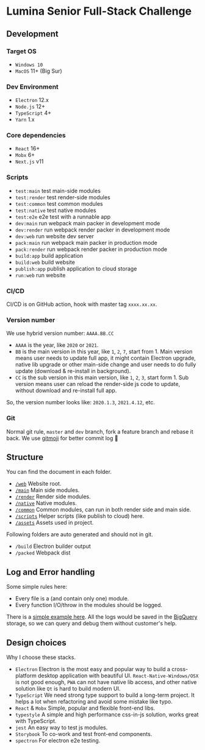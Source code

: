 # Lumina Senior Full-Stack Challenge

## Development

### Target OS
* `Windows 10`
* `MacOS` 11+ (Big Sur)

### Dev Environment
* `Electron` 12.x
* `Node.js` 12+
* `TypeScript` 4+
* `Yarn` 1.x

### Core dependencies
* `React` 16+
* `Mobx` 6+
* `Next.js` v11

### Scripts
* `test:main` test main-side modules
* `test:render` test render-side modules
* `test:common` test common modules
* `test:native` test native modules
* `test:e2e` e2e test with a runnable app  
* `dev:main` run webpack main packer in development mode
* `dev:render` run webpack render packer in development mode
* `dev:web` run website dev server
* `pack:main` run webpack main packer in production mode
* `pack:render` run webpack render packer in production mode
* `build:app` build application
* `build:web` build website
* `publish:app` publish application to cloud storage
* `run:web` run website

### CI/CD
CI/CD is on GitHub action, hook with master tag `xxxx.xx.xx`.

### Version number
We use hybrid version number: `AAAA.BB.CC`
* `AAAA` is the year, like `2020` or `2021`.
* `BB` is the main version in this year, like `1`, `2`, `7`, start from 1. 
Main version means user needs to update full app, it might contain Electron upgrade, native lib upgrade or other main-side change and user needs to do fully update (download & re-install in background).
* `CC` is the sub version in this main version, like `1`, `2`, `3`, start form 1.
Sub version means user can reload the render-side js code to update, without download and re-install full app.
  
So, the version number looks like: `2020.1.3`, `2021.4.12`, etc.

### Git
Normal git rule, `master` and `dev` branch, fork a feature branch and rebase it back. We use [gitmoji](https://gitmoji.dev) for better commit log 🎃

## Structure
You can find the document in each folder.

* [`/web`](/web) Website root.
* [`/main`](/main) Main side modules.
* [`/render`](/render) Render side modules.
* [`/native`](/native) Native modules.
* [`/common`](/common) Common modules, can run in both render side and main side.
* [`/scripts`](/scripts) Helper scripts (like publish to cloud) here.
* [`/assets`](/assets) Assets used in project.

Following folders are auto generated and should not in git.

* `/build` Electron builder output
* `/packed` Webpack dist

## Log and Error handling

Some simple rules here: 

* Every file is a (and contain only one) module.
* Every function I/O/throw in the modules should be logged.

There is a [simple example here](/common/example.ts). All the logs would be saved in the [BigQuery]() storage, so we can query and debug them without customer's help.

## Design choices
Why I choose these stacks.

* `Electron` Electron is the most easy and popular way to build a cross-platform desktop application with beautiful UI.
`React-Native-Windows/OSX` is not good enough, `PWA` can not have native lib access, and other native solution like `Qt` is hard to build modern UI. 
* `TypeScript` We need strong type support to build a long-term project. It helps a lot when refactoring and avoid some mistake like typo. 
* `React` & `Mobx` Simple, popular and flexible front-end libs.
* `typestyle` A simple and high performance css-in-js solution, works great with TypeScript.
* `jest` An easy way to test js modules.
* `Storybook` To co-work and test front-end components.
* `spectron` For electron e2e testing.
